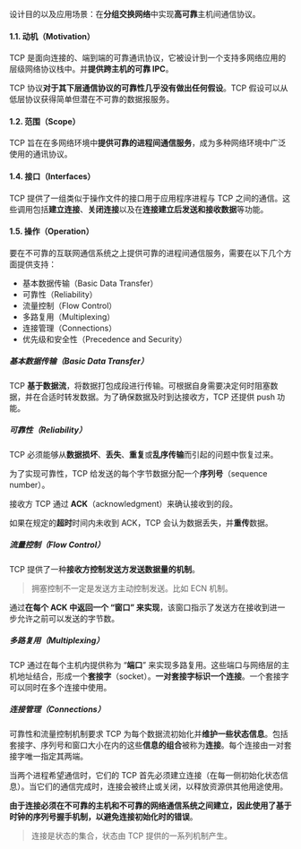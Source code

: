 设计目的以及应用场景：在**分组交换网络**中实现**高可靠**主机间通信协议。



#### 1.1. 动机（Motivation）

TCP 是面向连接的、端到端的可靠通讯协议，它被设计到一个支持多网络应用的层级网络协议栈中。并**提供跨主机的可靠 IPC**。

TCP 协议**对于其下层通信协议的可靠性几乎没有做出任何假设**。TCP 假设可以从低层协议获得简单但潜在不可靠的数据报服务。



#### 1.2. 范围（Scope）

TCP 旨在在多网络环境中**提供可靠的进程间通信服务**，成为多种网络环境中广泛使用的通讯协议。



#### 1.4. 接口（Interfaces）

TCP 提供了一组类似于操作文件的接口用于应用程序进程与 TCP 之间的通信。这些调用包括**建立连接**、**关闭连接**以及在**连接建立后发送和接收数据**等功能。



#### 1.5. 操作（Operation）

要在不可靠的互联网通信系统之上提供可靠的进程间通信服务，需要在以下几个方面提供支持：

- 基本数据传输（Basic Data Transfer）
- 可靠性（Reliability）
- 流量控制（Flow Control）
- 多路复用（Multiplexing）
- 连接管理（Connections）
- 优先级和安全性（Precedence and Security）



##### 基本数据传输（Basic Data Transfer）

TCP **基于数据流**，将数据打包成段进行传输。可根据自身需要决定何时阻塞数据，并在合适时转发数据。为了确保数据及时到达接收方，TCP 还提供 push 功能。



##### 可靠性（Reliability）

TCP 必须能够从**数据损坏**、**丢失**、**重复**或**乱序传输**而引起的问题中恢复过来。

为了实现可靠性，TCP 给发送的每个字节数据分配一个**序列号**（sequence number）。

接收方 TCP 通过 **ACK**（acknowledgment）来确认接收到的段。

如果在规定的**超时**时间内未收到 ACK，TCP 会认为数据丢失，并**重传**数据。



##### 流量控制（Flow Control）

TCP 提供了一种**接收方控制发送方发送数据量的机制**。

> 拥塞控制不一定是发送方主动控制发送。比如 ECN 机制。

通过**在每个 ACK 中返回一个 “窗口” 来实现**，该窗口指示了发送方在接收到进一步允许之前可以发送的字节数。



##### 多路复用（Multiplexing）

TCP 通过在每个主机内提供称为 “**端口**” 来实现多路复用。这些端口与网络层的主机地址结合，形成一个**套接字**（socket）。**一对套接字标识一个连接**。一个套接字可以同时在多个连接中使用。



##### 连接管理（Connections）

可靠性和流量控制机制要求 TCP 为每个数据流初始化并**维护一些状态信息**。包括套接字、序列号和窗口大小在内的这些**信息的组合**被称为**连接**。每个连接由一对套接字唯一指定其两端。

当两个进程希望通信时，它们的 TCP 首先必须建立连接（在每一侧初始化状态信息）。当它们的通信完成时，连接会被终止或关闭，以释放资源供其他用途使用。

**由于连接必须在不可靠的主机和不可靠的网络通信系统之间建立，因此使用了基于时钟的序列号握手机制，以避免连接初始化时的错误**。

> 连接是状态的集合，状态由 TCP 提供的一系列机制产生。
